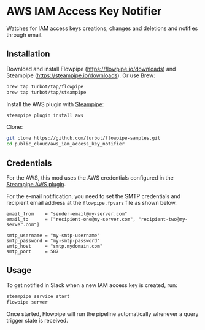 # AWS IAM Access Key Notifier

Watches for IAM access keys creations, changes and deletions and notifies through email.

## Installation

Download and install Flowpipe (https://flowpipe.io/downloads) and Steampipe (https://steampipe.io/downloads). Or use Brew:

```sh
brew tap turbot/tap/flowpipe
brew tap turbot/tap/steampipe
```

Install the AWS plugin with [Steampipe](https://steampipe.io):

```sh
steampipe plugin install aws
```

Clone:

```sh
git clone https://github.com/turbot/flowpipe-samples.git
cd public_cloud/aws_iam_access_key_notifier
```

## Credentials

For the AWS, this mod uses the AWS credentials configured in the [Steampipe AWS plugin](https://hub.steampipe.io/plugins/turbot/aws).

For the e-mail notification, you need to set the SMTP credentials and recipient email address at the `flowpipe.fpvars` file as shown below.

```hcl
email_from    = "sender-email@my-server.com"
email_to      = ["recipient-one@my-server.com", "recipient-two@my-server.com"]

smtp_username = "my-smtp-username"
smtp_password = "my-smtp-password"
smtp_host     = "smtp.mydomain.com"
smtp_port     = 587
```

## Usage

To get notified in Slack when a new IAM access key is created, run:

```sh
steampipe service start
flowpipe server
```

Once started, Flowpipe will run the pipeline automatically whenever a query trigger state is received.
